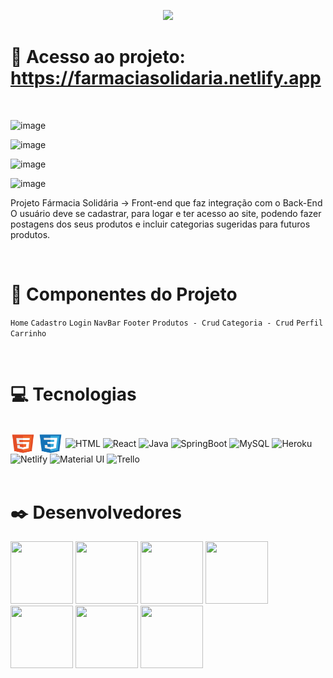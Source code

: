 <p align="center"><img src="http://img.shields.io/static/v1?label=STATUS&message=EM%20DESENVOLVIMENTO&color=GREEN&style=for-the-badge"/></p>

# 📁 Acesso ao projeto: https://farmaciasolidaria.netlify.app

<br>

![image](https://user-images.githubusercontent.com/113915415/196948142-d223377d-46a2-4c64-83fa-ae5b7ff94d57.png)

![image](https://user-images.githubusercontent.com/113915415/196948189-7741f6ae-ac05-4889-b46d-eb5e260904ef.png)

![image](https://user-images.githubusercontent.com/113915415/197874659-2e73ade7-7d3c-44d7-8736-d705efceb70b.png)

![image](https://user-images.githubusercontent.com/113915415/197874718-5d4b966a-ce0e-474e-965b-86b2eac66546.png)



Projeto Fármacia Solidária -> Front-end que faz integração com o Back-End O usuário deve se cadastrar, para logar e ter acesso ao site, podendo fazer postagens dos seus produtos e incluir categorias sugeridas para futuros produtos.

<br>

# :hammer: Componentes do Projeto
`Home` 
`Cadastro` 
`Login` 
`NavBar`
`Footer`
`Produtos - Crud`
`Categoria - Crud`
`Perfil`
`Carrinho` 

<br>

# 💻 Tecnologias

<div style="display: inline_block"><br>
  <img align="center" alt="HTML" height="30" width="40" src="https://raw.githubusercontent.com/devicons/devicon/master/icons/html5/html5-original.svg">
  <img align="center" alt="CSS" height="30" width="40" src="https://raw.githubusercontent.com/devicons/devicon/master/icons/css3/css3-original.svg">
  <img align="center" alt="HTML" height="30" width="40" src="https://cdn.jsdelivr.net/gh/devicons/devicon/icons/typescript/typescript-original.svg" />
  <img align="center" alt="React" height="30" width="40" src="https://cdn.jsdelivr.net/gh/devicons/devicon/icons/react/react-original.svg">
  <img align="center" alt="Java" height="30" width="40" src="https://user-images.githubusercontent.com/79949781/183263012-f25771dc-17a5-4ea0-9fb3-9c21cb3620cb.png">
  <img align="center" alt="SpringBoot" height="30" width="40" src="https://cdn.jsdelivr.net/gh/devicons/devicon/icons/spring/spring-original.svg">
  <img align="center" alt="MySQL" height="30" width="40" src="https://user-images.githubusercontent.com/79949781/183263082-03faa487-921f-4faf-9a36-3b9bdf186525.png">
  <img align="center" alt="Heroku" height="30" width="40" src="https://cdn.jsdelivr.net/gh/devicons/devicon/icons/heroku/heroku-original.svg">
  <img align="center" alt="Netlify" height="30" width="30" src="https://pics.freeicons.io/uploads/icons/png/11987465721551941710-512.png">
  <img align="center" alt="Material UI" height="30" width="40" src="https://cdn.jsdelivr.net/gh/devicons/devicon/icons/materialui/materialui-original.svg">
  <img align="center" alt="Trello" height="30" width="40" src="https://cdn.jsdelivr.net/gh/devicons/devicon/icons/trello/trello-plain.svg">
</div>

<br>

# ✒️ Desenvolvedores
<div>
  <img height="100" width="100" src='https://farmaciasolidaria.netlify.app/static/media/Andrei.4c0c8e3e54a7586eb70fe6d2057bf5f2.svg'>
  <img height="100" width="100" src='https://farmaciasolidaria.netlify.app/static/media/gabriel.3878d7f7f9c3c2ef9b9492e40b118a43.svg'>
  <img height="100" width="100" src='https://farmaciasolidaria.netlify.app/static/media/leticia.035b09770c64b6eddafebee78ad2b098.svg'>
  <img height="100" width="100" src='https://farmaciasolidaria.netlify.app/static/media/maikon.ce5202b0cb599260496f48c7e7a28969.svg'>
  <img height="100" width="100" src='https://farmaciasolidaria.netlify.app/static/media/pamela.1a7408792abe5ac21e6e565414f0c189.svg'>
  <img height="100" width="100" src='https://farmaciasolidaria.netlify.app/static/media/veronica.60ecd3560b4cdf3df12749a6a6ccbdb8.svg'>
  <img height="100" width="100" src='https://farmaciasolidaria.netlify.app/static/media/wesley.596feb91d92931119df7220ec751bd95.svg'>
</div>
